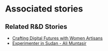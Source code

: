 # Associated stories

<!-- !!DO NOT REMOVE!! start autogenerated hyperlinks -->
## Related R&D Stories
- [Crafting Digital Futures with Women Artisans](../stories/?doc=Explorers_GHA)
- [Experimenter in Sudan - Ali Muntasir](../stories/?doc=Experimenters_SDN)
<!-- !!DO NOT REMOVE!! end autogenerated hyperlinks -->